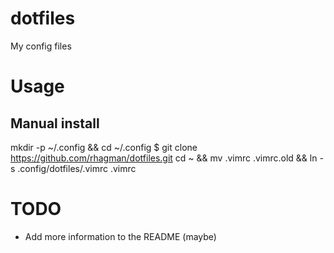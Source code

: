 # dotfiles
My config files

# Usage
## Manual install
mkdir -p ~/.config && cd ~/.config
$ git clone https://github.com/rhagman/dotfiles.git
cd ~ && mv .vimrc .vimrc.old && ln -s .config/dotfiles/.vimrc .vimrc

# TODO
* Add more information to the README (maybe)
